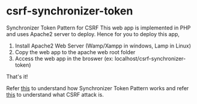 # csrf-synchronizer-token
Synchronizer Token Pattern for CSRF
This web app is implemented in PHP and uses Apache2 server to deploy.
Hence for you to deploy this app,
  1.  Install Apache2 Web Server (Wamp/Xampp in windows, Lamp in Linux)
  2.  Copy the web app to the apache web root folder
  3.  Access the web app in the broswer (ex: localhost/csrf-synchronizer-token)
  
  That's it!

Refer [this](https://cybernina10.blogspot.com/2019/10/synchronizer-token-pattern.html) to understand how Synchronizer Token Pattern works and refer [this](https://cybernina10.blogspot.com/2019/10/csrf-cross-site-request-fogery.html) to understand what CSRF attack is.
